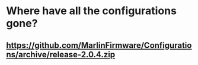 # Where have all the configurations gone?

## https://github.com/MarlinFirmware/Configurations/archive/release-2.0.4.zip
